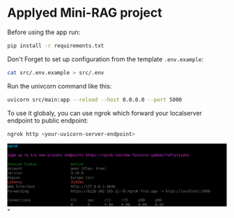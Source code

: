 # Applyed Mini-RAG project

Before using the app run:
```bash
pip install -r requirements.txt
```

Don't Forget to set up configuration from the template `.env.example`:
```bash
cat src/.env.example > src/.env
```

Run the univcorn command like this:
```bash
uvicorn src/main:app --reload --host 0.0.0.0 --port 5000
```

To use it globaly, you can use ngrok which forward your localserver endpoint to public endpoint:
```bash
ngrok http <your-uvicorn-server-endpoint>
```

![alt text](assets/image.png)"
